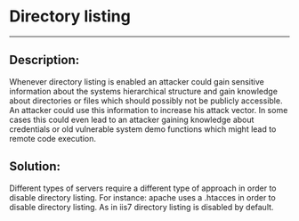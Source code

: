 # Directory listing
-------

## Description:

Whenever directory listing is enabled an attacker could gain sensitive information about
the systems hierarchical structure and gain knowledge about directories or files which should
possibly not be publicly accessible. An attacker could use this information to
increase his attack vector. In some cases this could even lead to an attacker gaining knowledge about
credentials or old vulnerable system demo functions which might lead to remote code execution.


## Solution:

Different types of servers require a different type of approach in order to disable
directory listing. For instance: apache uses a .htacces in order to disable directory listing.
As in iis7 directory listing is disabled by default.
